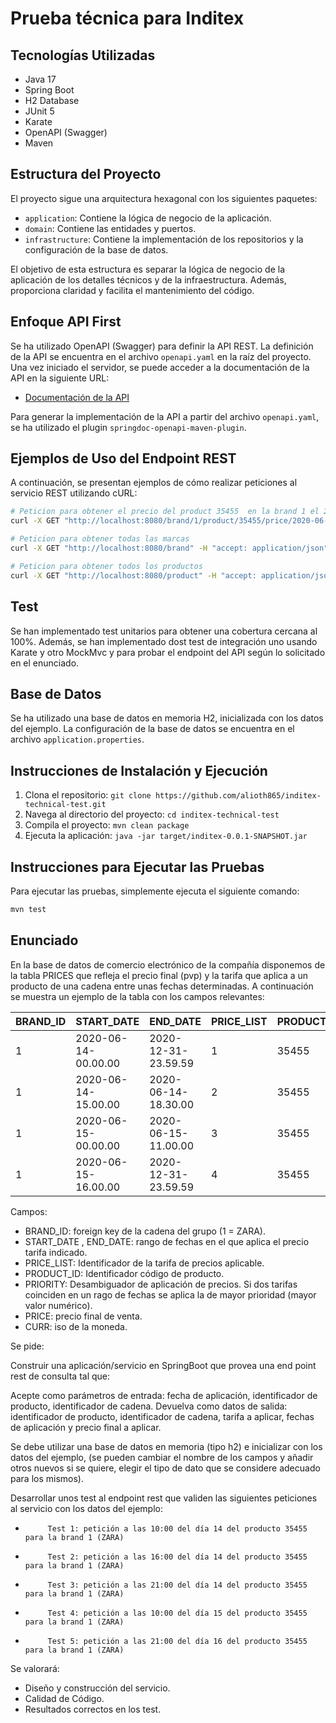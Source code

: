# Prueba técnica para Inditex

## Tecnologías Utilizadas

- Java 17
- Spring Boot
- H2 Database
- JUnit 5
- Karate
- OpenAPI (Swagger)
- Maven

## Estructura del Proyecto

El proyecto sigue una arquitectura hexagonal con los siguientes paquetes:

- `application`: Contiene la lógica de negocio de la aplicación.
- `domain`: Contiene las entidades y puertos.
- `infrastructure`: Contiene la implementación de los repositorios y la configuración de la base de
  datos.

El objetivo de esta estructura es separar la lógica de negocio de la aplicación de los detalles
técnicos y de la infraestructura. Además, proporciona claridad y facilita el mantenimiento del
código.

## Enfoque API First

Se ha utilizado OpenAPI (Swagger) para definir la API REST. La definición de la API se encuentra en
el archivo `openapi.yaml` en la raíz del proyecto. Una vez iniciado el servidor, se puede acceder a
la documentación de la API en la siguiente URL:

- [Documentación de la API](http://localhost:8080/swagger-ui/index.html)

Para generar la implementación de la API a partir del archivo `openapi.yaml`, se ha utilizado el
plugin `springdoc-openapi-maven-plugin`.

## Ejemplos de Uso del Endpoint REST

A continuación, se presentan ejemplos de cómo realizar peticiones al servicio REST utilizando cURL:

```bash
# Peticion para obtener el precio del product 35455  en la brand 1 el 2020-06-14-00.00.00
curl -X GET "http://localhost:8080/brand/1/product/35455/price/2020-06-14-00.00.00" -H "accept: application/json"

# Peticion para obtener todas las marcas
curl -X GET "http://localhost:8080/brand" -H "accept: application/json"

# Peticion para obtener todos los productos
curl -X GET "http://localhost:8080/product" -H "accept: application/json"
```

## Test

Se han implementado test unitarios para obtener una cobertura cercana al 100%. Además, se han
implementado dost test de integración uno usando Karate y otro MockMvc y para probar el endpoint del API según lo solicitado en el
enunciado.

## Base de Datos

Se ha utilizado una base de datos en memoria H2, inicializada con los datos del ejemplo. La
configuración de la base de datos se encuentra en el archivo `application.properties`.

## Instrucciones de Instalación y Ejecución

1. Clona el repositorio: `git clone https://github.com/alioth865/inditex-technical-test.git`
2. Navega al directorio del proyecto: `cd inditex-technical-test    `
3. Compila el proyecto: `mvn clean package`
4. Ejecuta la aplicación: `java -jar target/inditex-0.0.1-SNAPSHOT.jar`

## Instrucciones para Ejecutar las Pruebas

Para ejecutar las pruebas, simplemente ejecuta el siguiente comando:

```bash
mvn test
```

## Enunciado

En la base de datos de comercio electrónico de la compañía disponemos de la tabla PRICES que refleja
el precio final (pvp) y la tarifa que aplica a un producto de una cadena entre unas fechas
determinadas. A continuación se muestra un ejemplo de la tabla con los campos relevantes:

| BRAND_ID | START_DATE          | END_DATE            | PRICE_LIST | PRODUCT_ID | PRIORITY | PRICE | CURR |
|----------|---------------------|---------------------|------------|------------|----------|-------|------|
| 1        | 2020-06-14-00.00.00 | 2020-12-31-23.59.59 | 1          | 35455      | 0        | 35.50 | EUR  |
| 1        | 2020-06-14-15.00.00 | 2020-06-14-18.30.00 | 2          | 35455      | 1        | 25.45 | EUR  |
| 1        | 2020-06-15-00.00.00 | 2020-06-15-11.00.00 | 3          | 35455      | 1        | 30.50 | EUR  |
| 1        | 2020-06-15-16.00.00 | 2020-12-31-23.59.59 | 4          | 35455      | 1        | 38.95 | EUR  |

Campos:

- BRAND_ID: foreign key de la cadena del grupo (1 = ZARA).
- START_DATE , END_DATE: rango de fechas en el que aplica el precio tarifa indicado.
- PRICE_LIST: Identificador de la tarifa de precios aplicable.
- PRODUCT_ID: Identificador código de producto.
- PRIORITY: Desambiguador de aplicación de precios. Si dos tarifas coinciden en un rago de fechas se
  aplica la de mayor prioridad (mayor valor numérico).
- PRICE: precio final de venta.
- CURR: iso de la moneda.

Se pide:

Construir una aplicación/servicio en SpringBoot que provea una end point rest de consulta tal que:

Acepte como parámetros de entrada: fecha de aplicación, identificador de producto, identificador de
cadena.
Devuelva como datos de salida: identificador de producto, identificador de cadena, tarifa a aplicar,
fechas de aplicación y precio final a aplicar.

Se debe utilizar una base de datos en memoria (tipo h2) e inicializar con los datos del ejemplo, (se
pueden cambiar el nombre de los campos y añadir otros nuevos si se quiere, elegir el tipo de dato
que se considere adecuado para los mismos).

Desarrollar unos test al endpoint rest que validen las siguientes peticiones al servicio con los
datos del ejemplo:

-          Test 1: petición a las 10:00 del día 14 del producto 35455   para la brand 1 (ZARA)
-          Test 2: petición a las 16:00 del día 14 del producto 35455   para la brand 1 (ZARA)
-          Test 3: petición a las 21:00 del día 14 del producto 35455   para la brand 1 (ZARA)
-          Test 4: petición a las 10:00 del día 15 del producto 35455   para la brand 1 (ZARA)
-          Test 5: petición a las 21:00 del día 16 del producto 35455   para la brand 1 (ZARA)

Se valorará:

- Diseño y construcción del servicio.
- Calidad de Código.
- Resultados correctos en los test.




